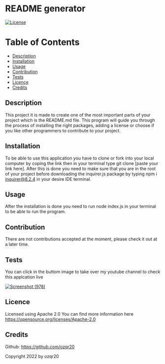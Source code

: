 # README generator
  [![License](https://img.shields.io/badge/License-Apache%202.0-blue.svg)](https://opensource.org/licenses/Apache-2.0)
  
  # Table of Contents
  * [Description](#description)
  * [Installation](#installation)
  * [Usage](#usage)
  * [Contribution](#contribution)
  * [Tests](#tests)
  * [Licence](#licence)
  * [Credits](#credits)
  
  ## Description
  This project it is made to create one of the most important parts of your project which is the README.md file. This program will guide you through the process of installing the right packages, adding a license or choose if you like other programmers to contribute to your project.

  ## Installation
  To be able to use this application you have to clone or fork into your local computer by coping the link then in your terminal type git clone [paste your link here]. After this is done you need to make sure that you are in the root of your project before downloading the inquirer.js package by typing npm i inquirer@8.2.4 in your desire IDE terminal.

  ## Usage
  After the installation is done you need to run node index.js in your terminal to be able to run the program.

  ## Contribution
  There are not contributions accepted at the moment, please check it out at a later time.
  
  ## Tests
  You can click in the buttom image to take over my youtube channel to check this applcation live
  
  [![Screenshot (978)](https://user-images.githubusercontent.com/53874145/184253406-4162465e-d62c-4568-9e4f-38c4610c202f.png)](https://youtu.be/1oMIMu2IBpc)
  
  ## Licence
  Licensed using Apache 2.0 
  You can find more information here https://opensource.org/licenses/Apache-2.0


  ## Credits
  Github: https://github.com/ozqr20

  Copyright 2022 by ozqr20

